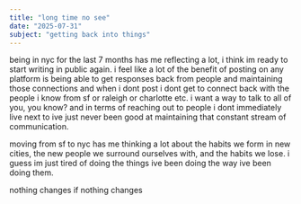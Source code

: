 ```yaml
---
title: "long time no see"
date: "2025-07-31"
subject: "getting back into things"
---
```

being in nyc for the last 7 months has me reflecting a lot, i think im ready to start writing in public again. 
i feel like a lot of the benefit of posting on any platform is being able to get responses back from people and maintaining those connections and when i dont post i dont get to connect back with the people i know from sf or raleigh or charlotte etc. i want a way to talk to all of you, you know? and in terms of reaching out to people i dont immediately live next to ive just never been good at maintaining that constant stream of communication. 

moving from sf to nyc has me thinking a lot about the habits we form in new cities, the new people we surround ourselves with, and the habits we lose. i guess im just tired of doing the things ive been doing the way ive been doing them.

nothing changes if nothing changes

<!-- deployment trigger -->